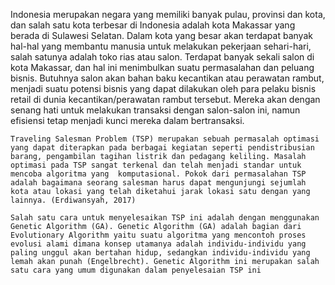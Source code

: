 Indonesia merupakan negara yang memiliki banyak pulau, provinsi dan kota, dan salah satu kota terbesar di Indonesia adalah kota Makassar yang berada di Sulawesi Selatan. Dalam kota yang besar akan terdapat banyak hal-hal yang membantu manusia untuk melakukan pekerjaan sehari-hari, salah satunya adalah toko rias atau salon. Terdapat banyak sekali salon di kota Makassar, dan hal ini menimbulkan suatu permasalahan dan peluang bisnis. Butuhnya salon akan bahan baku kecantikan atau perawatan rambut, menjadi suatu potensi bisnis yang dapat dilakukan oleh para pelaku bisnis retail di dunia kecantikan/perawatan rambut tersebut. Mereka akan dengan senang hati untuk melakukan transaksi dengan salon-salon ini, namun efisiensi tetap menjadi kunci mereka dalam bertransaksi.

	Traveling Salesman Problem (TSP) merupakan sebuah permasalah optimasi yang dapat diterapkan pada berbagai kegiatan seperti pendistribusian barang, pengambilan tagihan listrik dan pedagang keliling. Masalah optimasi pada TSP sangat terkenal dan telah menjadi standar untuk mencoba algoritma yang  komputasional. Pokok dari permasalahan TSP adalah bagaimana seorang salesman harus dapat mengunjungi sejumlah kota atau lokasi yang telah diketahui jarak lokasi satu dengan yang lainnya. (Erdiwansyah, 2017)

	Salah satu cara untuk menyelesaikan TSP ini adalah dengan menggunakan Genetic Algorithm (GA). Genetic Algorithm (GA) adalah bagian dari Evolutionary Algorithm yaitu suatu algoritma yang mencontoh proses evolusi alami dimana konsep utamanya adalah individu-individu yang paling unggul akan bertahan hidup, sedangkan individu-individu yang lemah akan punah (Engelbrecht). Genetic Algorithm ini merupakan salah satu cara yang umum digunakan dalam penyelesaian TSP ini

